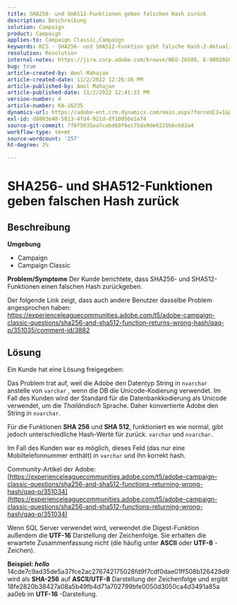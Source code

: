 ```yaml
---
title: SHA256- und SHA512-Funktionen geben falschen Hash zurück
description: Beschreibung
solution: Campaign
product: Campaign
applies-to: Campaign Classic,Campaign
keywords: KCS - SHA256- und SHA512-Funktion gibt falsche Hash-2-Aktualisierung zurück
resolution: Resolution
internal-notes: https://jira.corp.adobe.com/browse/NEO-26500, E-000202021, E-000148142
bug: true
article-created-by: Amol Mahajan
article-created-date: 11/2/2022 12:26:36 PM
article-published-by: Amol Mahajan
article-published-date: 11/2/2022 12:41:33 PM
version-number: 4
article-number: KA-16235
dynamics-url: https://adobe-ent.crm.dynamics.com/main.aspx?forceUCI=1&pagetype=entityrecord&etn=knowledgearticle&id=537cf695-a95a-ed11-9561-6045bd006a22
exl-id: d8803e40-5813-4fd4-921d-df10956e1e74
source-git-commit: 7f0f5035ea7cebd60f6ec7bda9de6225b6c602a4
workflow-type: tm+mt
source-wordcount: '257'
ht-degree: 2%

---
```


# SHA256- und SHA512-Funktionen geben falschen Hash zurück

## Beschreibung

<b>Umgebung</b>
- Campaign
- Campaign Classic

<b>Problem/Symptome</b>
Der Kunde berichtete, dass SHA256- und SHA512-Funktionen einen falschen Hash zurückgeben.

Der folgende Link zeigt, dass auch andere Benutzer dasselbe Problem angesprochen haben: https://experienceleaguecommunities.adobe.com/t5/adobe-campaign-classic-questions/sha256-and-sha512-function-returns-wrong-hash/qaq-p/351035/comment-id/3882


## Lösung


Ein Kunde hat eine Lösung freigegeben:

Das Problem trat auf, weil die Adobe den Datentyp String in `nvarchar` anstelle von `varchar` , wenn die DB die Unicode-Kodierung verwendet. Im Fall des Kunden wird der Standard für die Datenbankkodierung als Unicode verwendet, um die *Thailändisch* Sprache. Daher konvertierte Adobe den String in `nvarchar`.

Für die Funktionen <b>SHA 256</b> und <b>SHA 512</b>, funktioniert es wie normal, gibt jedoch unterschiedliche Hash-Werte für zurück. `varchar` und `nvarchar`.

Im Fall des Kunden war es möglich, dieses Feld (das nur eine Mobiltelefonnummer enthält) in `varchar` und ihn korrekt hash.

Community-Artikel der Adobe:
[https://experienceleaguecommunities.adobe.com/t5/adobe-campaign-classic-questions/sha256-and-sha512-functions-returning-wrong-hash/qaq-p/351034](https://experienceleaguecommunities.adobe.com/t5/adobe-campaign-classic-questions/sha256-and-sha512-functions-returning-wrong-hash/qaq-p/351034)

Wenn SQL Server verwendet wird, verwendet die Digest-Funktion außerdem die <b>UTF-16</b> Darstellung der Zeichenfolge. Sie erhalten die erwartete Zusammenfassung nicht (die häufig unter <b>ASCII</b> oder <b>UTF-8</b> -Zeichen).

<b>Beispiel: *hello</b>* 14cde7c9ad35de5a37fce2ac276742175028fd9f7cdf0dae01ff508b126429d9 wird als <b>SHA-256</b> auf <b>ASCII/UTF-8</b> Darstellung der Zeichenfolge und ergibt 18fe2820b38427a08a5b49fb4d71a702799bfe0050d3050ca4d3491a85a aa0eb im <b>UTF-16</b> -Darstellung.
